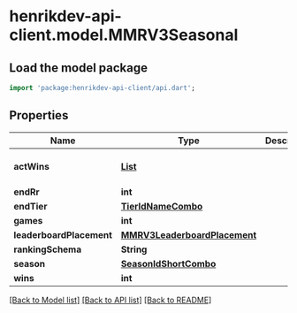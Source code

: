 # henrikdev-api-client.model.MMRV3Seasonal

## Load the model package
```dart
import 'package:henrikdev-api-client/api.dart';
```

## Properties
Name | Type | Description | Notes
------------ | ------------- | ------------- | -------------
**actWins** | [**List<TierIdNameCombo>**](TierIdNameCombo.md) |  | [default to const []]
**endRr** | **int** |  | 
**endTier** | [**TierIdNameCombo**](TierIdNameCombo.md) |  | 
**games** | **int** |  | 
**leaderboardPlacement** | [**MMRV3LeaderboardPlacement**](MMRV3LeaderboardPlacement.md) |  | [optional] 
**rankingSchema** | **String** |  | 
**season** | [**SeasonIdShortCombo**](SeasonIdShortCombo.md) |  | 
**wins** | **int** |  | 

[[Back to Model list]](../README.md#documentation-for-models) [[Back to API list]](../README.md#documentation-for-api-endpoints) [[Back to README]](../README.md)


